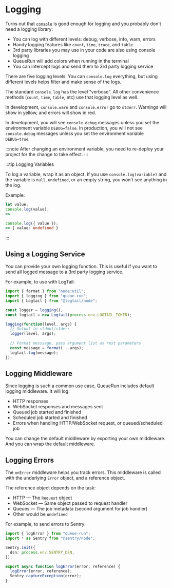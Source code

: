 # Logging

Turns out that [`console`](https://developer.mozilla.org/en-US/docs/Web/API/console) is good enough for logging and you probably don't need a logging library:

* You can log with different levels: debug, verbose, info, warn, errors
* Handy logging features like `count`, `time`, `trace`, and `table`
* 3rd party libraries you may use in your code are also using console logging
* QueueRun will add colors when running in the terminal
* You can intercept logs and send them to 3rd party logging service

There are five logging levels. You can `console.log` everything, but using different levels helps filter and make sense of the logs.

The standard `console.log` has the level "verbose". All other convenience methods (`count`, `time`, `table`, etc) use that logging level as well.

In development, `console.warn` and `console.error` go to `stderr`. Warnings will show in yellow, and errors will show in red.

In development, you will see `console.debug` messages unless you set the environment variable `DEBUG=false`.  In production, you will not see `console.debug` messages unless you set the environment variable `DEBUG=true`.

:::note
After changing an environment variable, you need to re-deploy your project for the change to take effect.
:::

:::tip Logging Variables

To log a variable, wrap it as an object. If you use `console.log(variable)` and the variable is `null`, `undefined`, or an empty string, you won't see anything in the log.

Example:

```ts
let value;
console.log(value);
=> 

console.log({ value });
=> { value: undefined }
```
:::


## Using a Logging Service

You can provide your own logging function. This is useful if you want to send all logged message to a 3rd party logging service.

For example, to use with LogTail:

```ts title=_middleware.ts
import { format } from "node:util";
import { logging } from "queue-run";
import { Logtail } from "@logtail/node";

const logger = logging();
const logtail = new Logtail(process.env.LOGTAIL_TOKEN);

logging(function(level, args) {
  // Output to stdout/stderr
  logger(level, args);
  
  // Format messsage, pass argument list as rest parameters
  const message = format(...args);
  logtail.log(message);
});
```


## Logging Middleware

Since logging is such a common use case, QueueRun includes default logging middleware. It will log:

* HTTP responses
* WebSocket responses and messages sent
* Queued job started and finished
* Scheduled job started and finished
* Errors when handling HTTP/WebSocket request, or queued/scheduled job

You can change the default middleware by exporting your own middleware. And you can wrap the default middleware.


## Logging Errors

The `onError` middleware helps you track errors. This middleware is called with the underlying `Error` object, and a reference object.

The reference object depends on the task:

* HTTP — The `Request` object
* WebSocket — Same object passed to request handler
* Queues — The job metadata (second argument for job handler)
* Other would be `undefined`

For example, to send errors to Sentry:

```ts title=_middleware.ts
import { logError } from "queue-run";
import * as Sentry from "@sentry/node";

Sentry.init({
  dsn: process.env.SENTRY_DSN,
});

export async function logError(error, reference) {
  logError(error, reference);
  Sentry.captureException(error);
}
```
